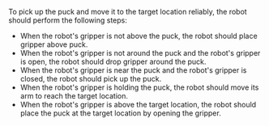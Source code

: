 To pick up the puck and move it to the target location reliably, the robot should perform the following steps:
- When the robot's gripper is not above the puck, the robot should place gripper above puck.
- When the robot's gripper is not around the puck and the robot's gripper is open, the robot should drop gripper around the puck.
- When the robot's gripper is near the puck and the robot's gripper is closed, the robot should pick up the puck.
- When the robot's gripper is holding the puck, the robot should move its arm to reach the target location.
- When the robot's gripper is above the target location, the robot should place the puck at the target location by opening the gripper.